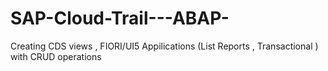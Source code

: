 # SAP-Cloud-Trail---ABAP-
Creating CDS views , FIORI/UI5 Appilications (List Reports , Transactional ) with CRUD operations 
